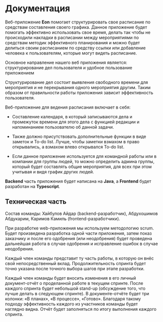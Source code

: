 # Документация
Веб-приложение **Eon** помогает структурировать свое расписание по средствам составления своего графика. Данное приложение будет помогать эффективно использовать свое время, делать так чтобы не происходили накладки в расписании между мероприятиями по средствам методик эффективного планирования и можно будет делиться своим расписанием по средству ссылки или добавление человека к пользователям, которые могут видеть расписание. 

Основное направление нашего веб приложения является: структурирование дел пользователя и удобное пользование приложением 

Структурирование дел состоит выявления свободного времени для мероприятия и не перекрывания одного мероприятия другим. Таким образом от правильности работы приложения зависит эффективность пользователя. 

Веб-приложение для ведения расписания включает в себя: 

- Составление календаря, в который записываются дела и промежуток времени для этого дела с функцией редакции и напоминанием пользователю об данной задачи.  

- Также должно присутствовать дополнительные функции в виде заметок и To-do list. Лучше, чтобы заметки взмахом в право открывались, а взмахом влево открывался To-do list. 

- Если данное приложение используется для командной работы или в компании для группы людей, то можно определить админа группы, который будет составлять общие мероприятия, для всех при этом учитывая и видя график других людей.  

**Backend** часть приложения будет написана на **Java**, а **Frontend** будет разработан на **Typescript**.

## Техническая часть

Состав команды: Хайбулов Айдар (backend-разработчик), Абдухошимов Абдукарим, Каримов Камиль (frontend-разработчики).

При разработке web-приложения мы используем методологию scrum. Будет произведена разработка одной части приложения, затем показ заказчику и после его одобрения (или неодобрения) будет проведена дальнейшая работа в случае одобрения и исправление ошибок в случае неодобрения. 

Каждый член команды представит ту часть работы, в которую он внёс свой непосредственный вклад. Продолжительность спринта будет точно указана после точного выбора шагов при этапе разработки.

Каждый член команды будет вносить изменения в его личный документ-отчёт о проделанной работе в текущем спринте. После каждого спринта будет небольшой stand-up (обсуждение того, что лучше делать в следующем спринте). В документе-отчёте будет три колонки: «В планах», «В процессе», «Готово». Благодаря такому подходу эффективность каждого из участников команды будет наглядно видна. Отчёт будет заполняться по итогу выполнения каждого спринта.
